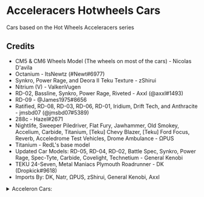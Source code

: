 # Acceleracers Hotwheels Cars

Cars based on the Hot Wheels Acceleracers series

## Credits 
* CM5 & CM6 Wheels Model (The wheels on most of the cars) - Nicolas D'avila
* Octanium - ItsNewtz (#Newt#6977) 
* Synkro, Power Rage, and Deora II Teku Texture - zShirui
* Nitrium (V) - ValkenVugen
* RD-02, Bassline, Synkro, Power Rage, Riveted - Axxl (@axxl#1493) 
* RD-09 - @James1975#8656 
* Ratified, RD-08, RD-03, RD-06, RD-01, Iridium, Drift Tech, and Anthracite - jmsbd07 (@jmsbd07#5389)
* 288c - Hazel#2671
* Nightlife, Sweeper Piledriver, Flat Fury, Jawhammer, Old Smokey, Accelium, Carbide, Titanium, [Teku] Chevy Blazer, [Teku] Ford Focus, Reverb, Acceledrome Test Vehicles, Drome Ambulance - ΩPUS
* Titanium - RedL's base model
* Updated Car Models: RD-05, RD-04, RD-02, Battle Spec, Synkro, Power Rage, Spec-Tyte, Carbide, Covelight, Technetium - General Kenobi
* TEKU 24-Seven, Metal Maniacs Plymouth Roadrunner - DK (Dropkick#9618)
* Imports By: DK, Natr, ΩPUS, zShirui, General Kenobi, Axxl

<details>
  <summary>Acceleron Cars:</summary>
  
  All Acceleron Cars available on [ΩPUS discord](https://discord.gg/VhsSys9SFP) via Special Circumstances
 ## Acceleron Car Credits
 ### Modeling 
 * Everything: ΩPUS
 * Shredster: ΩPUS
 * Sinistra: Axxl
 * Updated Aeroderivative and Covelight: General Kenobi

 ### Designs
  * Adamastor, Woodmobile: MrXano
  * Systemic: PinesOfChaos
   * Roadbuster, Resonator, Phorocyte: DK
   * Volidium, XM-A1 Metalizer, Osteovoltaic, Crossout, Aeroderivative: Commissar Herso
  * Knife-mobile: ChrisC02
</details>

